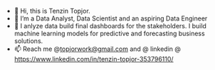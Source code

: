 - 👋 Hi, this is Tenzin Topjor. 
- 👀 I’m a Data Analyst, Data Scientist and an aspiring Data Engineer
- 🌱 I anlyze data build final dashboards for the stakeholders. I build machine learning models for predictive and forecasting business solutions.
- 📫 Reach me @topjorwork@gmail.com and @ linkedin @ https://www.linkedin.com/in/tenzin-topjor-353796110/

<!---
topsanjor/topsanjor is a ✨ special ✨ repository because its `README.md` (this file) appears on your GitHub profile.
You can click the Preview link to take a look at your changes.
--->
